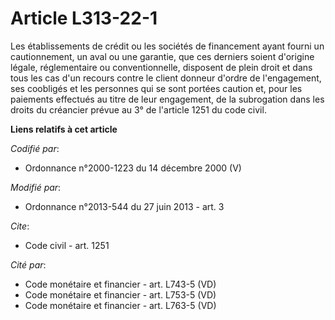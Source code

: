 # Article L313-22-1

Les établissements de crédit ou les sociétés de financement ayant fourni un cautionnement, un aval ou une garantie, que ces
derniers soient d'origine légale, réglementaire ou conventionnelle, disposent de plein droit et dans tous les cas d'un
recours contre le client donneur d'ordre de l'engagement, ses coobligés et les personnes qui se sont portées caution et, pour
les paiements effectués au titre de leur engagement, de la subrogation dans les droits du créancier prévue au 3° de l'article
1251 du code civil.

**Liens relatifs à cet article**

_Codifié par_:

  - Ordonnance n°2000-1223 du 14 décembre 2000 (V)

_Modifié par_:

  - Ordonnance n°2013-544 du 27 juin 2013 - art. 3

_Cite_:

  - Code civil - art. 1251

_Cité par_:

  - Code monétaire et financier - art. L743-5 (VD)
  - Code monétaire et financier - art. L753-5 (VD)
  - Code monétaire et financier - art. L763-5 (VD)
